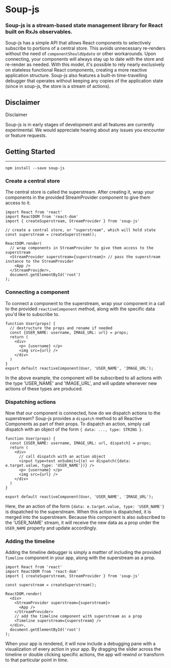 # Soup-js
### Soup-js is a stream-based state management library for React built on RxJs observables.

Soup-js has a simple API that allows React components to selectively subscribe to portions of a central store. This avoids unnecessary re-renders without the need of `componentShouldUpdate` or other workarounds. Upon connecting, your components will always stay up to date with the store and re-render as needed. With this model, it's possible to rely nearly exclusively on stateless functional React components, creating a more reactive application structure. Soup-js also features a built-in time-travelling debugger that operates without keeping any copies of the application state (since in soup-js, the store is a stream of actions).

## Disclaimer
Disclaimer

Soup-js is in early stages of development and all features are currently experimental. We would appreciate hearing about any issues you encounter or feature requests.

## Getting Started
----

`npm install --save soup-js`

### Create a central store 

The central store is called the superstream. After creating it, wrap your components in the provided StreamProvider component to give them access to it.

``` 
import React from 'react'
import ReactDOM from 'react-dom'
import { createSuperstream, StreamProvider } from 'soup-js'

// create a central store, or "superstream", which will hold state
const superstream = createSuperstream();

ReactDOM.render(
  // wrap components in StreamProvider to give them access to the superstream
  <StreamProvider superstream={superstream}> // pass the superstream instance to the StreamProvider
    <App />
  </StreamProvider>,
  document.getElementById('root')
);
```

### Connecting a component

To connect a component to the superstream, wrap your component in a call to the provided `reactiveComponent` method, along with the specific data you'd like to subscribe to.

```
function User(props) {
  // destructure the props and rename if needed
  const {USER_NAME: username, IMAGE_URL: url} = props;
  return (
    <div>
      <p> {username} </p>
      <img src={url} />
    </div>
  )
}
export default reactiveComponent(User, 'USER_NAME', 'IMAGE_URL');
```

In the above example, the component will be subscribed to all actions with the type 'USER_NAME' and 'IMAGE_URL', and will update whenever new actions of these types are produced.

### Dispatching actions

Now that our component is connected, how do we dispatch actions to the superstream? Soup-js provides a `dispatch` method to all Reactive Components as part of their props. To dispatch an action, simply call dispatch with an object of the form `{ data: ..., type: STRING }`.

```
function User(props) {
  const {USER_NAME: username, IMAGE_URL: url, dispatch} = props;
  return (
    <div>
      // call dispatch with an action object
      <input type=text onSubmit={(e) => dispatch({data: e.target.value, type: 'USER_NAME'})} />
      <p> {username} </p>
      <img src={url} />
    </div>
  )
}

export default reactiveComponent(User, 'USER_NAME', 'IMAGE_URL');
```

Here, the an action of the form `{data: e.target.value, type: 'USER_NAME'}` is dispatched to the superstream. When this action is dispatched, it is merged into the superstream. Because this component is also subscribed to the 'USER_NAME' stream, it will receive the new data as a prop under the `USER_NAME` property and update accordingly. 


### Adding the timeline 

Adding the timeline debugger is simply a mattter of including the provided `Timeline` component in your app, along with the superstream as a prop. 


``` 
import React from 'react'
import ReactDOM from 'react-dom'
import { createSuperstream, StreamProvider } from 'soup-js'

const superstream = createSuperstream();

ReactDOM.render(
  <div>
    <StreamProvider superstream={superstream}>
      <App />
    </StreamProvider>
    // add the timeline component with superstream as a prop
    <Timeline superstream={superstream} />
  </div>,
  document.getElementById('root')
);
```

When your app is rendered, it will now include a debugging pane with a visualization of every action in your app. By dragging the slider across the timeline or double clicking specific actions, the app will rewind or transform to that particular point in time. 

